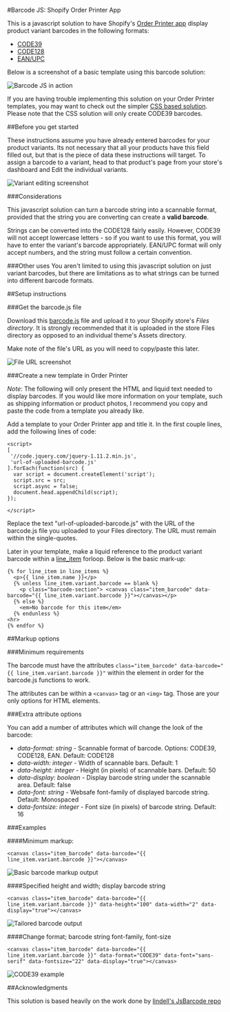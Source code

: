 #Barcode JS: Shopify Order Printer App

This is a javascript solution to have Shopify's [Order Printer app](https://apps.shopify.com/order-printer) 
display product variant barcodes in the following formats:

* [CODE39](http://en.wikipedia.org/wiki/Code_39)
* [CODE128](http://en.wikipedia.org/wiki/Code_128)
* [EAN/UPC](http://en.wikipedia.org/wiki/International_Article_Number)

Below is a screenshot of a basic template using this barcode solution:

![Barcode JS in action](http://snapify.shopify.com/12-14-sbn1g-fftu5.png)

If you are having trouble implementing this solution on your Order Printer templates, you may
want to check out the simpler [CSS based solution](https://github.com/NathanPJF/shopify-barcode-css).
Please note that the CSS solution will only create CODE39 barcodes.

##Before you get started

These instructions assume you have already entered barcodes for your product variants.  Its not
necessary that all your products have this field filled out, but that is the piece of data these
instructions will target.  To assign a barcode to a variant, head to that product's page from your store's
dashboard and Edit the individual variants.

![Variant editing screenshot](http://snapify.shopify.com/11-56-8bsrm-3mpqq.png)

###Considerations

This javascript solution can turn a barcode string into a scannable format, provided that the string you
are converting can create a **valid barcode**.  

Strings can be converted into the CODE128 fairly easily.
However, CODE39 will not accept lowercase letters - so if you want to use this format, you will have to enter the 
variant's barcode appropriately.  EAN/UPC format will only accept numbers, and the string must follow a certain
convention.

###Other uses
You aren't limited to using this javascript solution on just variant barcodes, but there are limitations
as to what strings can be turned into different barcode formats.

##Setup instructions

###Get the barcode.js file

Download this [barcode.js](https://rawgit.com/NathanPJF/shopify-barcode-js/master/barcode.js.zip) file and upload it to your Shopify store's *Files directory*.  It is strongly recommended that 
it is uploaded in the store Files directory as opposed to an individual theme's Assets directory.

Make note of the file's URL as you will need to copy/paste this later.

![File URL screenshot](http://snapify.shopify.com/11-37-um2o2-g46yz.png)

###Create a new template in Order Printer

*Note*: The following will only present the HTML and liquid text needed to display barcodes.  If you would like more information
on your template, such as shipping information or product photos, I recommend you copy and paste the code from a template
you already like.

Add a template to your Order Printer app and title it.  In the first couple lines, add the following lines of code:

```
<script>
[
 '//code.jquery.com/jquery-1.11.2.min.js',
 'url-of-uploaded-barcode.js'
].forEach(function(src) {
  var script = document.createElement('script');
  script.src = src;
  script.async = false;
  document.head.appendChild(script);
});

</script>
```

Replace the text "url-of-uploaded-barcode.js" with the URL of the barcode.js file you uploaded to your Files directory.  The
URL must remain within the single-quotes.

Later in your template, make a liquid reference to the product variant barcode within a [line_item](http://docs.shopify.com/themes/liquid-documentation/objects/line_item) forloop.  Below is the basic mark-up:

```
{% for line_item in line_items %}
  <p>{{ line_item.name }}</p>
  {% unless line_item.variant.barcode == blank %}
    <p class="barcode-section"> <canvas class="item_barcode" data-barcode="{{ line_item.variant.barcode }}"></canvas></p>
  {% else %}
    <em>No barcode for this item</em>
  {% endunless %}
<hr>
{% endfor %}
```

##Markup options

###Minimum requirements

The barcode must have the attributes `class="item_barcode" data-barcode="{{ line_item.variant.barcode }}"` within the element in order for 
the barcode.js functions to work.

The attributes can be within a `<canvas>` tag or an `<img>` tag.  Those are your only options for HTML elements.

###Extra attribute options

You can add a number of attributes which will change the look of the barcode:

* *data-format: string* - Scannable format of barcode. Options: CODE39, CODE128, EAN. Default: CODE128
* *data-width: integer* - Width of scannable bars. Default: 1
* *data-height: integer* - Height (in pixels) of scannable bars. Default: 50
* *data-display: boolean* - Display barcode string under the scannable area. Default: false
* *data-font: string* - Websafe font-family of displayed barcode string. Default: Monospaced
* *data-fontsize: integer* - Font size (in pixels) of barcode string. Default: 16

###Examples

####Minimum markup:

```
<canvas class="item_barcode" data-barcode="{{ line_item.variant.barcode }}"></canvas>
```
![Basic barcode markup output](http://snapify.shopify.com/12-23-a4oma-bm307.png)

####Specified height and width; display barcode string
```
<canvas class="item_barcode" data-barcode="{{ line_item.variant.barcode }}" data-height="100" data-width="2" data-display="true"></canvas>
```
![Tailored barcode output](http://snapify.shopify.com/12-22-h43f9-9d64p.png)

####Change format; barcode string font-family, font-size
```
<canvas class="item_barcode" data-barcode="{{ line_item.variant.barcode }}" data-format="CODE39" data-font="sans-serif" data-fontsize="22" data-display="true"></canvas>
```
![CODE39 example](http://snapify.shopify.com/12-28-hyi5x-0tkqq.png)


##Acknowledgments

This solution is based heavily on the work done by [lindell's JsBarcode repo](https://github.com/lindell/JsBarcode)


